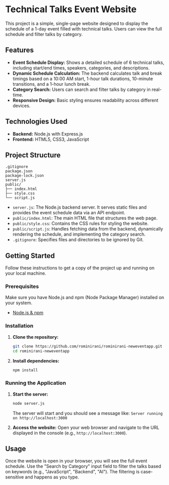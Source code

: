 # Technical Talks Event Website

This project is a simple, single-page website designed to display the schedule of a 1-day event filled with technical talks. Users can view the full schedule and filter talks by category.

## Features

*   **Event Schedule Display:** Shows a detailed schedule of 6 technical talks, including start/end times, speakers, categories, and descriptions.
*   **Dynamic Schedule Calculation:** The backend calculates talk and break timings based on a 10:00 AM start, 1-hour talk durations, 10-minute transitions, and a 1-hour lunch break.
*   **Category Search:** Users can search and filter talks by category in real-time.
*   **Responsive Design:** Basic styling ensures readability across different devices.

## Technologies Used

*   **Backend:** Node.js with Express.js
*   **Frontend:** HTML5, CSS3, JavaScript

## Project Structure

```
.gitignore
package.json
package-lock.json
server.js
public/
├── index.html
├── style.css
└── script.js
```

*   `server.js`: The Node.js backend server. It serves static files and provides the event schedule data via an API endpoint.
*   `public/index.html`: The main HTML file that structures the web page.
*   `public/style.css`: Contains the CSS rules for styling the website.
*   `public/script.js`: Handles fetching data from the backend, dynamically rendering the schedule, and implementing the category search.
*   `.gitignore`: Specifies files and directories to be ignored by Git.

## Getting Started

Follow these instructions to get a copy of the project up and running on your local machine.

### Prerequisites

Make sure you have Node.js and npm (Node Package Manager) installed on your system.

*   [Node.js & npm](https://nodejs.org/)

### Installation

1.  **Clone the repository:**
    ```bash
    git clone https://github.com/rominirani/rominirani-neweventapp.git
    cd rominirani-neweventapp
    ```

2.  **Install dependencies:**
    ```bash
    npm install
    ```

### Running the Application

1.  **Start the server:**
    ```bash
    node server.js
    ```
    The server will start and you should see a message like: `Server running on http://localhost:3000`

2.  **Access the website:**
    Open your web browser and navigate to the URL displayed in the console (e.g., `http://localhost:3000`).

## Usage

Once the website is open in your browser, you will see the full event schedule. Use the "Search by Category" input field to filter the talks based on keywords (e.g., "JavaScript", "Backend", "AI"). The filtering is case-sensitive and happens as you type.
